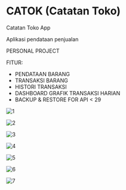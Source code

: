 # CATOK (Catatan Toko)
Catatan Toko App

Aplikasi pendataan penjualan

PERSONAL PROJECT

 FITUR:
 - PENDATAAN BARANG
 - TRANSAKSI BARANG
 - HISTORI TRANSAKSI
 - DASHBOARD GRAFIK TRANSAKSI HARIAN
 - BACKUP & RESTORE FOR API < 29

![1](https://github.com/naufalmng/catok/assets/35796936/b300b724-48ac-48f7-b9cb-b6bdbd89224e)

![2](https://github.com/naufalmng/catok/assets/35796936/8d00c122-459e-421d-9d84-4792b5fcffbe)

![3](https://github.com/naufalmng/catok/assets/35796936/09f3e7d2-312a-44d9-b8c5-5344ac8eb21d)

![4](https://github.com/naufalmng/catok/assets/35796936/9b5df6c6-4113-4e09-92da-dc998eb05288)

![5](https://github.com/naufalmng/catok/assets/35796936/e7c93eb2-ff49-48e9-93d5-61bff8d46355)

![6](https://github.com/naufalmng/catok/assets/35796936/4c9223b2-60aa-4431-9852-c1f6ddaf2e19)

![7](https://github.com/naufalmng/catok/assets/35796936/e5978ad0-b9cf-494e-95ec-25d99854631b)
